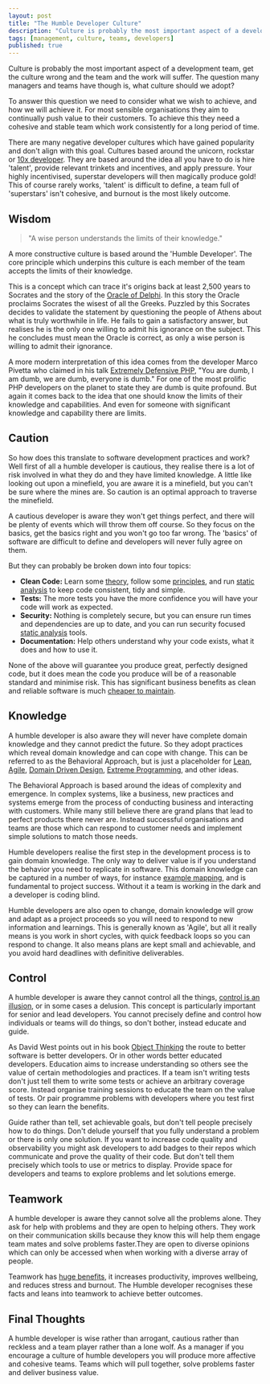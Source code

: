 ```yaml
---
layout: post
title: "The Humble Developer Culture"
description: "Culture is probably the most important aspect of a development team, get the culture wrong and the team and the work will suffer."
tags: [management, culture, teams, developers]
published: true
---
```

Culture is probably the most important aspect of a development team, get the culture wrong and the team and the work will suffer. The question many managers and teams have though is, what culture should we adopt? 

To answer this question we need to consider what we wish to achieve, and how we will achieve it. For most sensible organisations they aim to continually push value to their customers. To achieve this they need a cohesive and stable team which work consistently for a long period of time. 

There are many negative developer cultures which have gained popularity and don't align with this goal. Cultures based around the unicorn, rockstar or [10x developer](https://www.codingame.com/work/blog/hr-news-trends/the-10x-developer-everything-you-need-to-know/). They are based around the idea all you have to do is hire 'talent', provide relevant trinkets and incentives, and apply pressure. Your highly incentivised, superstar developers will then magically produce gold! This of course rarely works, 'talent' is difficult to define, a team full of 'superstars' isn't cohesive, and burnout is the most likely outcome.

## Wisdom

> "A wise person understands the limits of their knowledge."

A more constructive culture is based around the 'Humble Developer'. The core principle which underpins this culture is each member of the team accepts the limits of their knowledge.

This is a concept which can trace it's origins back at least 2,500 years to Socrates and the story of the [Oracle of Delphi](https://askaphilosopher.org/2011/09/09/socrates-and-the-oracle-of-delphi/). In this story the Oracle proclaims Socrates the wisest of all the Greeks. Puzzled by this Socrates decides to validate the statement by questioning the people of Athens about what is truly worthwhile in life. He fails to gain a satisfactory answer, but realises he is the only one willing to admit his ignorance on the subject. This he concludes must mean the Oracle is correct, as only a wise person is willing to admit their ignorance. 

A more modern interpretation of this idea comes from the developer Marco Pivetta who claimed in his talk [Extremely Defensive PHP](https://www.youtube.com/watch?v=8d2AtAGJPno), "You are dumb, I am dumb, we are dumb, everyone is dumb." For one of the most prolific PHP developers on the planet to state they are dumb is quite profound. But again it comes back to the idea that one should know the limits of their knowledge and capabilities. And even for someone with significant knowledge and capability there are limits.

## Caution

So how does this translate to software development practices and work? Well first of all a humble developer is cautious, they realise there is a lot of risk involved in what they do and they have limited knowledge. A little like looking out upon a minefield, you are aware it is a minefield, but you can't be sure where the mines are. So caution is an optimal approach to traverse the minefield. 

A cautious developer is aware they won't get things perfect, and there will be plenty of events which will throw them off course. So they focus on the basics, get the basics right and you won't go too far wrong. The 'basics' of software are difficult to define and developers will never fully agree on them. 

But they can probably be broken down into four topics:

- **Clean Code:** Learn some [theory](https://www.goodreads.com/book/show/43940.Object_Thinking), follow some [principles](https://laracasts.com/series/solid-principles-in-php/episodes/1), and run [static analysis](https://phpstan.org/) to keep code consistent, tidy and simple. 
- **Tests:** The more tests you have the more confidence you will have your code will work as expected.
- **Security:** Nothing is completely secure, but you can ensure run times and dependencies are up to date, and you can run security focused [static analysis](https://phpstan.org/) tools.
- **Documentation:** Help others understand why your code exists, what it does and how to use it.

None of the above will guarantee you produce great, perfectly designed code, but it does mean the code you produce will be of a reasonable standard and minimise risk. This has significant business benefits as clean and reliable software is much [cheaper to maintain](https://deepsource.io/blog/exponential-cost-of-fixing-bugs/). 

## Knowledge

A humble developer is also aware they will never have complete domain knowledge and they cannot predict the future. So they adopt practices which reveal domain knowledge and can cope with change. This can be referred to as the Behavioral Approach, but is just a placeholder for [Lean](https://www.goodreads.com/book/show/93903.Machine_That_Changed_the_World), [Agile](https://agilemanifesto.org/), [Domain Driven Design](https://domaindrivendesign.org/ddd-domain-driven-design/), [Extreme Programming](https://www.goodreads.com/book/show/67833.Extreme_Programming_Explained), and other ideas.

The Behavioral Approach is based around the ideas of complexity and emergence. In complex systems, like a business, new practices and systems emerge from the process of conducting business and interacting with customers. While many still believe there are grand plans that lead to perfect products there never are. Instead successful organisations and teams are those which can respond to customer needs and implement simple solutions to match those needs.

Humble developers realise the first step in the development process is to gain domain knowledge. The only way to deliver value is if you understand the behavior you need to replicate in software. This domain knowledge can be captured in a number of ways, for instance [example mapping](https://cucumber.io/blog/bdd/example-mapping-introduction/), and is fundamental to project success. Without it a team is working in the dark and a developer is coding blind. 

Humble developers are also open to change, domain knowledge will grow and adapt as a project proceeds so you will need to respond to new information and learnings. This is generally known as 'Agile', but all it really means is you work in short cycles, with quick feedback loops so you can respond to change. It also means plans are kept small and achievable, and you avoid hard deadlines with definitive deliverables.

## Control

A humble developer is aware they cannot control all the things, [control is an illusion](https://en.wikipedia.org/wiki/Illusion_of_control), or in some cases a delusion. This concept is particularly important for senior and lead developers. You cannot precisely define and control how individuals or teams will do things, so don't bother, instead educate and guide.

As David West points out in his book [Object Thinking](https://www.goodreads.com/book/show/43940.Object_Thinking) the route to better software is better developers. Or in other words better educated developers. Education aims to increase understanding so others see the value of certain methodologies and practices. If a team isn't writing tests don't just tell them to write some tests or achieve an arbitrary coverage score. Instead organise training sessions to educate the team on the value of tests. Or pair programme problems with developers where you test first so they can learn the benefits.

Guide rather than tell, set achievable goals, but don't tell people precisely how to do things. Don't delude yourself that you fully understand a problem or there is only one solution. If you want to increase code quality and observability you might ask developers to add badges to their repos which communicate and prove the quality of their code. But don't tell them precisely which tools to use or metrics to display. Provide space for developers and teams to explore problems and let solutions emerge.

## Teamwork

A humble developer is aware they cannot solve all the problems alone. They ask for help with problems and they are open to helping others. They work on their communication skills because they know this will help them engage team mates and solve problems faster.They are open to diverse opinions which can only be accessed when when working with a diverse array of people.
 
Teamwork has [huge benefits](https://www.atlassian.com/blog/teamwork/the-importance-of-teamwork), it increases productivity, improves wellbeing, and reduces stress and burnout. The Humble developer recognises these facts and leans into teamwork to achieve better outcomes.

## Final Thoughts

A humble developer is wise rather than arrogant, cautious rather than reckless and a team player rather than a lone wolf. As a manager if you encourage a culture of humble developers you will produce more affective and cohesive teams. Teams which will pull together, solve problems faster and deliver business value. 